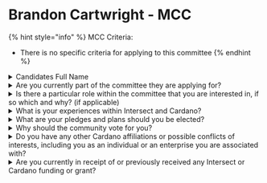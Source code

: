 # Brandon Cartwright  - MCC

{% hint style="info" %}
MCC Criteria:

* There is no specific criteria for applying to this committee
{% endhint %}

<details>

<summary>Candidates Full Name</summary>

Brandon Cartwright

</details>



<details>

<summary>Are you currently part of the committee they are applying for?</summary>

No

</details>



<details>

<summary>Is there a particular role within the committee that you are interested in, if so which and why? (if applicable)</summary>

No, just committee/voting member

</details>



<details>

<summary>What is your experiences within Intersect and Cardano?</summary>

My involvement within the Cardano ecosystem has been both comprehensive and impactful. I have actively engaged with the community, staying informed on Cardano’s cutting-edge blockchain developments and governance models. As a dedicated advocate for decentralization and innovative solutions, I have been a consistent participant in key discussions surrounding Cardano’s growth, particularly those aligned with the principles of community-led governance. Though I am seeking a more formal role within Intersect, I have been following its formation closely and understand the critical importance of its mission in fostering a collaborative environment for all stakeholders in the Cardano ecosystem. I aim to contribute my insights and passion for decentralized governance to the Intersect Committees of 2024, ensuring that the interests of the wider community are represented fairly and inclusively.

</details>



<details>

<summary>What are your pledges and plans should you be elected?</summary>

Fostering Inclusivity: I will work to ensure that all voices, especially those from underrepresented groups, are included and respected in community discussions and initiatives. Growing and Strengthening the Community: I pledge to focus on strategies that will bring more people into Intersect and the Cardano ecosystem, helping them feel welcomed, informed, and equipped to engage meaningfully. Building Support Systems for New Members: I plan to advocate for mentorship and onboarding programs that help new members transition smoothly into the community and governance processes. Enhancing Member Resources: I will push for the development of resources and tools that help community members stay engaged, informed, and active in governance and community-building efforts.

</details>



<details>

<summary>Why should the community vote for you?</summary>

The community should vote for me to serve on the Membership and Community Committee because I am passionate about fostering a welcoming, inclusive, and thriving environment within Intersect and Cardano as a whole. My dedication to community-building is driven by the belief that every member should feel valued and empowered to contribute to the ecosystem, no matter their level of experience. I will work to create initiatives that strengthen the sense of belonging in our community, including mentoring new members, ensuring diverse voices are heard, and supporting the ongoing engagement of all members. I am committed to advocating for resources that enhance member participation and collaboration, helping to build a vibrant, knowledgeable, and united Cardano community. By voting for me, you are choosing someone who will prioritize community growth, inclusivity, and active involvement, ensuring that Intersect continues to be a place where everyone can make a meaningful impact. Together, we can build a stronger and more connected community that drives the success of Cardano’s decentralized vision.

</details>



<details>

<summary>Do you have any other Cardano affiliations or possible conflicts of interests, including you as an individual or an enterprise you are associated with?</summary>

No, but full disclosure...I am the founder and owner of a non-profit crypto and blockchain technology educational charity. The emphasis is on Cardano, but I also provide education and facilitate discussions about other blockchain topics.

</details>



<details>

<summary>Are you currently in receipt of or previously received any Intersect or Cardano funding or grant?</summary>

No

</details>
